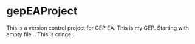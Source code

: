 # gepEAProject
This is a version control project for GEP EA.
This is my GEP. Starting with empty file...
This is cringe...
